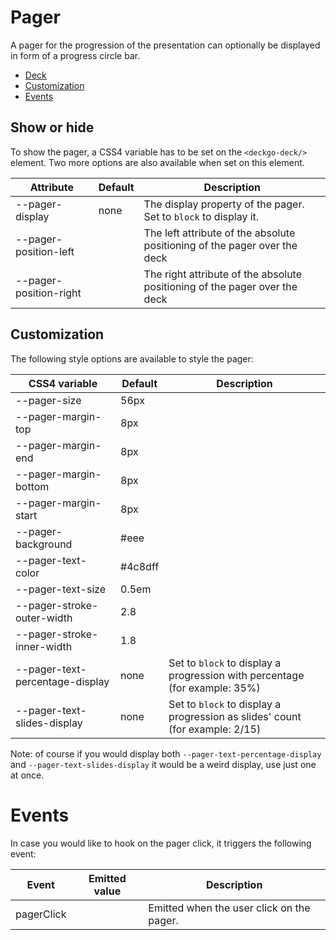 # Pager

A pager for the progression of the presentation can optionally be displayed in form of a progress circle bar.

- [Deck](#app-deck-pager-deck)
- [Customization](#app-deck-pager-customization)
- [Events](#app-deck-pager-events)

## Show or hide

To show the pager, a CSS4 variable has to be set on the `<deckgo-deck/>` element. Two more options are also available when set on this element.

| Attribute              | Default | Description                                                                |
| ---------------------- | ------- | -------------------------------------------------------------------------- |
| --pager-display        | none    | The display property of the pager. Set to `block` to display it.           |
| --pager-position-left  |         | The left attribute of the absolute positioning of the pager over the deck  |
| --pager-position-right |         | The right attribute of the absolute positioning of the pager over the deck |

## Customization

The following style options are available to style the pager:

| CSS4 variable                   | Default | Description                                                                  |
| ------------------------------- | ------- | ---------------------------------------------------------------------------- |
| --pager-size                    | 56px    |                                                                              |
| --pager-margin-top              | 8px     |                                                                              |
| --pager-margin-end              | 8px     |                                                                              |
| --pager-margin-bottom           | 8px     |                                                                              |
| --pager-margin-start            | 8px     |                                                                              |
| --pager-background              | #eee    |                                                                              |
| --pager-text-color              | #4c8dff |                                                                              |
| --pager-text-size               | 0.5em   |                                                                              |
| --pager-stroke-outer-width      | 2.8     |                                                                              |
| --pager-stroke-inner-width      | 1.8     |                                                                              |
| --pager-text-percentage-display | none    | Set to `block` to display a progression with percentage (for example: 35%)   |
| --pager-text-slides-display     | none    | Set to `block` to display a progression as slides' count (for example: 2/15) |

Note: of course if you would display both `--pager-text-percentage-display` and `--pager-text-slides-display` it would be a weird display, use just one at once.

# Events

In case you would like to hook on the pager click, it triggers the following event:

| Event      | Emitted value | Description                               |
| ---------- | ------------- | ----------------------------------------- |
| pagerClick |               | Emitted when the user click on the pager. |

[deckdeckgo]: https://deckdeckgo.com
